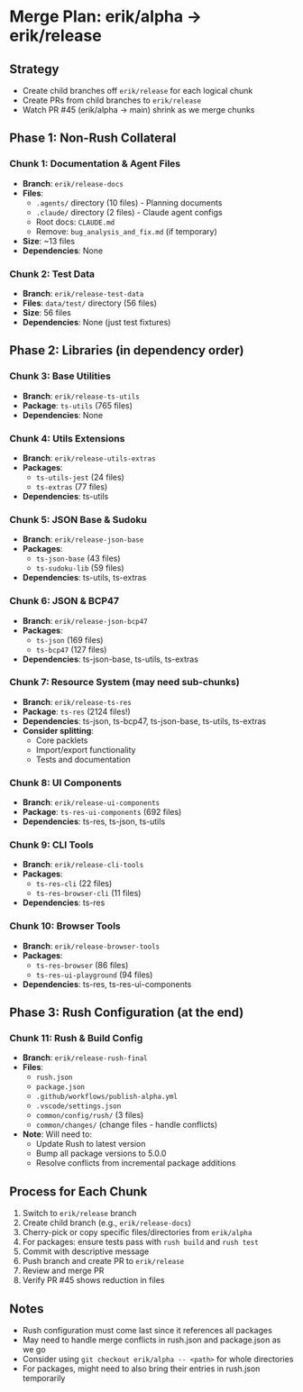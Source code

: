 # Merge Plan: erik/alpha → erik/release

## Strategy
- Create child branches off `erik/release` for each logical chunk
- Create PRs from child branches to `erik/release`
- Watch PR #45 (erik/alpha → main) shrink as we merge chunks

## Phase 1: Non-Rush Collateral

### Chunk 1: Documentation & Agent Files
- **Branch**: `erik/release-docs`
- **Files**: 
  - `.agents/` directory (10 files) - Planning documents
  - `.claude/` directory (2 files) - Claude agent configs  
  - Root docs: `CLAUDE.md`
  - Remove: `bug_analysis_and_fix.md` (if temporary)
- **Size**: ~13 files
- **Dependencies**: None

### Chunk 2: Test Data
- **Branch**: `erik/release-test-data`
- **Files**: `data/test/` directory (56 files)
- **Size**: 56 files
- **Dependencies**: None (just test fixtures)

## Phase 2: Libraries (in dependency order)

### Chunk 3: Base Utilities
- **Branch**: `erik/release-ts-utils`
- **Package**: `ts-utils` (765 files)
- **Dependencies**: None

### Chunk 4: Utils Extensions
- **Branch**: `erik/release-utils-extras`
- **Packages**: 
  - `ts-utils-jest` (24 files)
  - `ts-extras` (77 files)
- **Dependencies**: ts-utils

### Chunk 5: JSON Base & Sudoku
- **Branch**: `erik/release-json-base`
- **Packages**:
  - `ts-json-base` (43 files)
  - `ts-sudoku-lib` (59 files)  
- **Dependencies**: ts-utils, ts-extras

### Chunk 6: JSON & BCP47
- **Branch**: `erik/release-json-bcp47`
- **Packages**:
  - `ts-json` (169 files)
  - `ts-bcp47` (127 files)
- **Dependencies**: ts-json-base, ts-utils, ts-extras

### Chunk 7: Resource System (may need sub-chunks)
- **Branch**: `erik/release-ts-res`
- **Package**: `ts-res` (2124 files!)
- **Dependencies**: ts-json, ts-bcp47, ts-json-base, ts-utils, ts-extras
- **Consider splitting**:
  - Core packlets
  - Import/export functionality  
  - Tests and documentation

### Chunk 8: UI Components
- **Branch**: `erik/release-ui-components`
- **Package**: `ts-res-ui-components` (692 files)
- **Dependencies**: ts-res, ts-json, ts-utils

### Chunk 9: CLI Tools
- **Branch**: `erik/release-cli-tools`
- **Packages**:
  - `ts-res-cli` (22 files)
  - `ts-res-browser-cli` (11 files)
- **Dependencies**: ts-res

### Chunk 10: Browser Tools
- **Branch**: `erik/release-browser-tools`
- **Packages**:
  - `ts-res-browser` (86 files)
  - `ts-res-ui-playground` (94 files)
- **Dependencies**: ts-res, ts-res-ui-components

## Phase 3: Rush Configuration (at the end)

### Chunk 11: Rush & Build Config
- **Branch**: `erik/release-rush-final`
- **Files**:
  - `rush.json`
  - `package.json`  
  - `.github/workflows/publish-alpha.yml`
  - `.vscode/settings.json`
  - `common/config/rush/` (3 files)
  - `common/changes/` (change files - handle conflicts)
- **Note**: Will need to:
  - Update Rush to latest version
  - Bump all package versions to 5.0.0
  - Resolve conflicts from incremental package additions

## Process for Each Chunk

1. Switch to `erik/release` branch
2. Create child branch (e.g., `erik/release-docs`)
3. Cherry-pick or copy specific files/directories from `erik/alpha`
4. For packages: ensure tests pass with `rush build` and `rush test`
5. Commit with descriptive message
6. Push branch and create PR to `erik/release`
7. Review and merge PR
8. Verify PR #45 shows reduction in files

## Notes

- Rush configuration must come last since it references all packages
- May need to handle merge conflicts in rush.json and package.json as we go
- Consider using `git checkout erik/alpha -- <path>` for whole directories
- For packages, might need to also bring their entries in rush.json temporarily